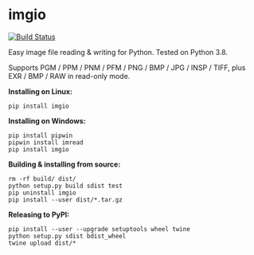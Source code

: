 # imgio

[![Build Status](https://travis-ci.com/toaarnio/imgio.svg?branch=master)](https://travis-ci.com/github/toaarnio/imgio)

Easy image file reading &amp; writing for Python. Tested on Python 3.8.

Supports PGM / PPM / PNM / PFM / PNG / BMP / JPG / INSP / TIFF, plus EXR / BMP / RAW in read-only mode.

**Installing on Linux:**
```
pip install imgio
```

**Installing on Windows:**
```
pip install pipwin
pipwin install imread
pip install imgio
```

**Building & installing from source:**
```
rm -rf build/ dist/
python setup.py build sdist test
pip uninstall imgio
pip install --user dist/*.tar.gz
```

**Releasing to PyPI:**
```
pip install --user --upgrade setuptools wheel twine
python setup.py sdist bdist_wheel
twine upload dist/*
```
